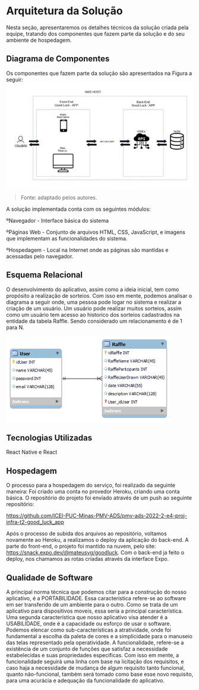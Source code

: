 # Arquitetura da Solução

Nesta seção, apresentaremos os detalhes técnicos da solução criada pela equipe, tratando dos componentes que fazem parte da solução e do seu ambiente de hospedagem. 


## Diagrama de Componentes

Os componentes que fazem parte da solução são apresentados na Figura a seguir: 
![image](/docs/img/Desenho%20de%20arquitetura.jpg)

>Fonte: adaptado pelos autores. 

A solução implementada conta com os seguintes módulos: 

ºNavegador - Interface básica do sistema  

ºPáginas Web - Conjunto de arquivos HTML, CSS, JavaScript, e imagens que implementam as funcionalidades do sistema. 

ºHospedagem  -  Local  na  Internet  onde  as  páginas  são  mantidas  e  acessadas  pelo navegador.  

 
## Esquema Relacional

O desenvolvimento do aplicativo, assim como a ideia inicial, tem como propósito a realização de sorteios. Com isso em mente, podemos analisar o diagrama a seguir onde, uma pessoa pode logar no sistema e realizar a criação de um usuário. Um usuário pode realizar muitos sorteios, assim como um usuário tem acesso ao historico dos sorteios cadastrados na entidade da tabela Raffle. Sendo considerado um relacionamento é de 1 para N.

![image](/docs/img/DER.png)


## Tecnologias Utilizadas

React Native e React 

## Hospedagem

O processo para a hospedagem do serviço, foi realizado da seguinte maneira: Foi criado uma conta no provedor Heroku, criando uma conta básica. O repositório do projeto foi enviado através de um push ao seguinte repositório: 

https://github.com/ICEI-PUC-Minas-PMV-ADS/pmv-ads-2022-2-e4-proj-infra-t2-good_luck_app  

Após o processo de subida dos arquivos ao repositório, voltamos novamente ao Heroku, a realizamos o deploy da aplicação do back-end. A parte do front-end, o projeto foi mantido na nuvem, pelo site: https://snack.expo.dev/@mateusvg/goodluck. Com o back-end ja feito o deploy, nos chamamos as rotas criadas através da interface Expo. 

## Qualidade de Software

A principal norma técnica que podemos citar para a construção do nosso aplicativo, é a PORTABILIDADE. Essa característica refere-se ao software em ser transferido de um ambiente para o outro. Como se trata de um aplicativo para dispositivos moveis, essa seria a principal característica. Uma segunda característica que nosso aplicativo visa atender é a USABILIDADE, onde é a capacidade ou esforço de usar o software. Podemos elencar como sub-características a atratividade, onde foi fundamental a escolha da paleta de cores e a simplicidade para o manuseio das telas representado pela operatividade. A funcionalidade, refere-se a existência de um conjunto de funções que satisfaz a necessidade estabelecidas e suas propriedades especificas. Com isso em mente, a funcionalidade seguirá uma linha com base na licitação dos requisitos, e caso haja a necessidade de mudança de algum requisito tanto funcional, quanto não-funcional, também será tomado como base esse novo requisito, para uma acurácia e adequação da funcionalidade do aplicativo. 

